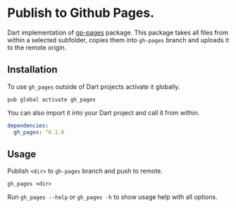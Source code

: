 # Publish to Github Pages.

Dart implementation of [gp-pages](https://github.com/tschaub/gh-pages) package. This package takes 
all files from within a selected subfolder, copies them into `gh-pages` branch and uploads it to 
the remote origin.

## Installation

To use `gh_pages` outside of Dart projects activate it globally.

```text
pub global activate gh_pages
```

You can also import it into your Dart project and call it from within.

```yaml
dependencies:
  gh_pages: ^0.1.0
```

## Usage

Publish `<dir>` to `gh-pages` branch and push to remote.

```text
gh_pages <dir>
```

Run `gh_pages --help` or `gh_pages -h` to show usage help with all options.